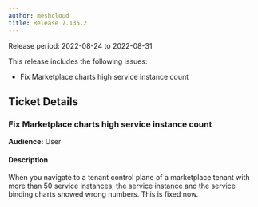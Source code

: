 ```yaml
---
author: meshcloud
title: Release 7.135.2
---
```


Release period: 2022-08-24 to 2022-08-31

This release includes the following issues:
* Fix Marketplace charts high service instance count
<!--truncate-->

## Ticket Details
### Fix Marketplace charts high service instance count
**Audience:** User<br>

#### Description
When you navigate to a tenant control plane of a marketplace tenant with more than 50 service instances, the service instance and the service binding charts showed wrong numbers. This is fixed now.

